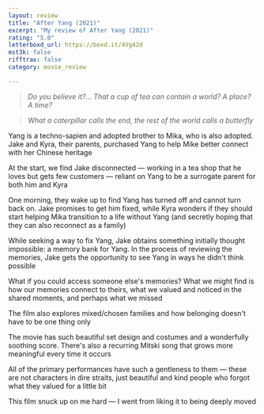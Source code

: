```yaml
---
layout: review
title: "After Yang (2021)"
excerpt: "My review of After Yang (2021)"
rating: "5.0"
letterboxd_url: https://boxd.it/4Vg42d
mst3k: false
rifftrax: false
category: movie_review

---
```


<blockquote><i>Do you believe it?... That a cup of tea can contain a world? A place? A time?</i></blockquote><blockquote><i>What a caterpillar calls the end, the rest of the world calls a butterfly</i></blockquote>Yang is a techno-sapien and adopted brother to Mika, who is also adopted. Jake and Kyra, their parents, purchased Yang to help Mike better connect with her Chinese heritage

At the start, we find Jake disconnected — working in a tea shop that he loves but gets few customers — reliant on Yang to be a surrogate parent for both him and Kyra

One morning, they wake up to find Yang has turned off and cannot turn back on. Jake promises to get him fixed, while Kyra wonders if they should start helping Mika transition to a life without Yang (and secretly hoping that they can also reconnect as a family)

While seeking a way to fix Yang, Jake obtains something initially thought impossible: a memory bank for Yang. In the process of reviewing the memories, Jake gets the opportunity to see Yang in ways he didn't think possible

What if you could access someone else's memories? What we might find is how our memories connect to theirs, what we valued and noticed in the shared moments, and perhaps what we missed

The film also explores mixed/chosen families and how belonging doesn't have to be one thing only

The movie has such beautiful set design and costumes and a wonderfully soothing score. There's also a recurring Mitski song that grows more meaningful every time it occurs

All of the primary performances have such a gentleness to them — these are not characters in dire straits, just beautiful and kind people who forgot what they valued for a little bit

This film snuck up on me hard — I went from liking it to being deeply moved
